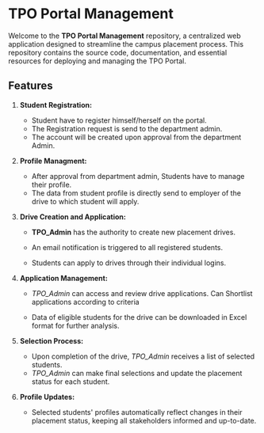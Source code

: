 # TPO Portal Management

Welcome to the **TPO Portal Management** repository, a centralized web application designed to streamline the campus placement process. This repository contains the source code, documentation, and essential resources for deploying and managing the TPO Portal.

## Features

1. **Student Registration:**
   - Student have to register himself/herself on the portal.
   - The Registration request is send to the department admin.
   - The account will be created upon approval from the department Admin.
   
2. **Profile Managment:**
   - After approval from department admin, Students have to manage their profile.
   - The data from student profile is directly send to employer of the drive to which student will apply.

3. **Drive Creation and Application:**
   - **TPO_Admin** has the authority to create new placement drives.
   - An email notification is triggered to all registered students.

   - Students can apply to drives through their individual logins.

4. **Application Management:**
   - *TPO_Admin* can access and review drive applications. Can Shortlist applications according to criteria
     
   - Data of eligible students for the drive can be downloaded in Excel format for further analysis.

5. **Selection Process:**
   - Upon completion of the drive, *TPO_Admin* receives a list of selected students.
   - *TPO_Admin* can make final selections and update the placement status for each student.

6. **Profile Updates:**
   - Selected students' profiles automatically reflect changes in their placement status, keeping all stakeholders informed and up-to-date.
